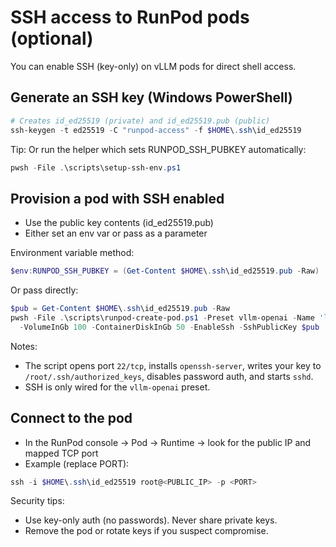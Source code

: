# SSH access to RunPod pods (optional)

You can enable SSH (key-only) on vLLM pods for direct shell access.

## Generate an SSH key (Windows PowerShell)
```powershell
# Creates id_ed25519 (private) and id_ed25519.pub (public)
ssh-keygen -t ed25519 -C "runpod-access" -f $HOME\.ssh\id_ed25519
```

Tip: Or run the helper which sets RUNPOD_SSH_PUBKEY automatically:
```powershell
pwsh -File .\scripts\setup-ssh-env.ps1
```

## Provision a pod with SSH enabled
- Use the public key contents (id_ed25519.pub)
- Either set an env var or pass as a parameter

Environment variable method:
```powershell
$env:RUNPOD_SSH_PUBKEY = (Get-Content $HOME\.ssh\id_ed25519.pub -Raw)
```

Or pass directly:
```powershell
$pub = Get-Content $HOME\.ssh\id_ed25519.pub -Raw
pwsh -File .\scripts\runpod-create-pod.ps1 -Preset vllm-openai -Name 'legal-vllm' -GpuQuery 'H100' -GpuCount 1 `
  -VolumeInGb 100 -ContainerDiskInGb 50 -EnableSsh -SshPublicKey $pub
```

Notes:
- The script opens port `22/tcp`, installs `openssh-server`, writes your key to `/root/.ssh/authorized_keys`, disables password auth, and starts `sshd`.
- SSH is only wired for the `vllm-openai` preset.

## Connect to the pod
- In the RunPod console → Pod → Runtime → look for the public IP and mapped TCP port
- Example (replace PORT):
```powershell
ssh -i $HOME\.ssh\id_ed25519 root@<PUBLIC_IP> -p <PORT>
```

Security tips:
- Use key-only auth (no passwords). Never share private keys.
- Remove the pod or rotate keys if you suspect compromise.
